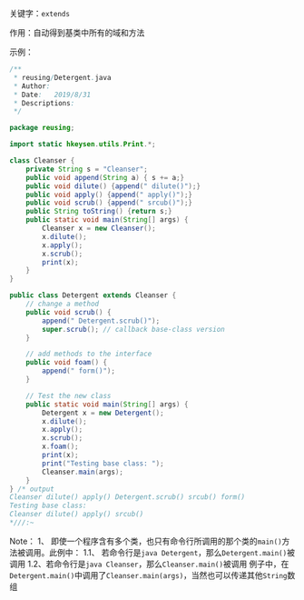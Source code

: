 关键字：`extends`

作用：自动得到基类中所有的域和方法

示例：

```java
/**
 * reusing/Detergent.java
 * Author:
 * Date:   2019/8/31
 * Descriptions:
 */

package reusing;

import static hkeysen.utils.Print.*;

class Cleanser {
    private String s = "Cleanser";
    public void append(String a) { s += a;}
    public void dilute() {append(" dilute()");}
    public void apply() {append(" apply()");}
    public void scrub() {append(" srcub()");}
    public String toString() {return s;}
    public static void main(String[] args) {
        Cleanser x = new Cleanser();
        x.dilute();
        x.apply();
        x.scrub();
        print(x);
    }
}

public class Detergent extends Cleanser {
    // change a method
    public void scrub() {
        append(" Detergent.scrub()");
        super.scrub(); // callback base-class version
    }

    // add methods to the interface
    public void foam() {
        append(" form()");
    }

    // Test the new class
    public static void main(String[] args) {
        Detergent x = new Detergent();
        x.dilute();
        x.apply();
        x.scrub();
        x.foam();
        print(x);
        print("Testing base class: ");
        Cleanser.main(args);
    }
} /* output
Cleanser dilute() apply() Detergent.scrub() srcub() form()
Testing base class:
Cleanser dilute() apply() srcub()
*///:~
```

Note：
1、 即使一个程序含有多个类，也只有命令行所调用的那个类的`main()`方法被调用。此例中：
1.1、 若命令行是`java Detergent`，那么`Detergent.main()`被调用
1.2、若命令行是`java Cleanser`，那么`Cleanser.main()`被调用
例子中，在`Detergent.main()`中调用了`Cleanser.main(args)`，当然也可以传递其他`String`数组
